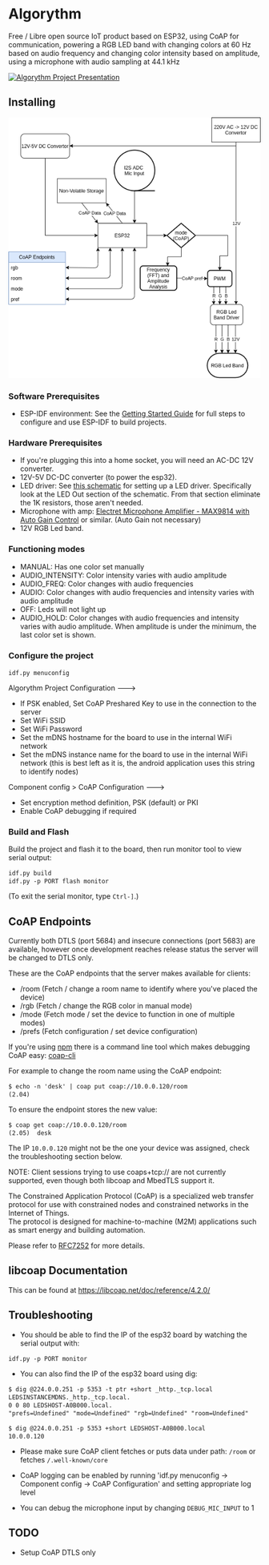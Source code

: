 
# Algorythm

Free / Libre open source IoT product based on ESP32, using CoAP for communication, powering a RGB LED band with changing colors at 60 Hz based on audio frequency and changing color intensity based on amplitude, using a microphone with audio sampling at 44.1 kHz

[![Algorythm Project Presentation](https://img.youtube.com/vi/iIuo6Bbvzmk/0.jpg)](https://www.youtube.com/watch?v=iIuo6Bbvzmk)

## Installing
![System Diagram](system_diagram.png "Algorythm System Diagram")
### Software Prerequisites

* ESP-IDF environment: See the [Getting Started Guide](https://docs.espressif.com/projects/esp-idf/en/latest/esp32/get-started/) for full steps to configure and use ESP-IDF to build projects.

### Hardware Prerequisites
* If you're plugging this into a home socket, you will need an AC-DC 12V converter.
* 12V-5V DC-DC converter (to power the esp32).
* LED driver: See [this schematic](https://github.com/idumzaes/ESP-M3-3ch-LED-Controller-Schematics/blob/master/Schematic_ESP%203-ch%20LED%20Driver.pdf) for setting up a LED driver. Specifically look at the LED Out section of the schematic. From that section eliminate the 1K resistors, those aren't needed.
* Microphone with amp: [Electret Microphone Amplifier - MAX9814 with Auto Gain Control](https://www.adafruit.com/product/1713) or similar. (Auto Gain not necessary)
* 12V RGB Led band.

### Functioning modes

  * MANUAL: Has one color set manually
  * AUDIO_INTENSITY: Color intensity varies with audio amplitude
  * AUDIO_FREQ: Color changes with audio frequencies
  * AUDIO: Color changes with audio frequencies and intensity varies with audio amplitude
  * OFF: Leds will not light up
  * AUDIO_HOLD: Color changes with audio frequencies and intensity varies with audio amplitude.  When amplitude is under the minimum, the last color set is shown.

### Configure the project

```
idf.py menuconfig
```

Algorythm Project Configuration  --->
 * If PSK enabled, Set CoAP Preshared Key to use in the connection to the server
 * Set WiFi SSID
 * Set WiFi Password
 * Set the mDNS hostname for the board to use in the internal WiFi network
 * Set the mDNS instance name for the board to use in the internal WiFi network (this is best left as it is, the android application uses this string to identify nodes)

Component config > CoAP Configuration  --->
  
  * Set encryption method definition, PSK (default) or PKI
  * Enable CoAP debugging if required

### Build and Flash

Build the project and flash it to the board, then run monitor tool to view serial output:

```
idf.py build
idf.py -p PORT flash monitor
```

(To exit the serial monitor, type ``Ctrl-]``.)

## CoAP Endpoints

Currently both DTLS (port 5684) and insecure connections (port 5683) are available,
however once development reaches release status the server will be changed
to DTLS only.

These are the CoAP endpoints that the server makes available for clients:
 * /room (Fetch / change a room name to identify where you've placed the device)
 * /rgb (Fetch / change the RGB color in manual mode)
 * /mode (Fetch mode / set the device to function in one of multiple modes)
 * /prefs (Fetch configuration / set device configuration)

 If you're using [npm](https://docs.npmjs.com/cli/v7/configuring-npm/install) there is a 
command line tool which makes debugging CoAP easy: [coap-cli](https://www.npmjs.com/package/coap-cli)

For example to change the room name using the CoAP endpoint:
```
$ echo -n 'desk' | coap put coap://10.0.0.120/room
(2.04)
```
To ensure the endpoint stores the new value:
```
$ coap get coap://10.0.0.120/room
(2.05)  desk
```
The IP ``10.0.0.120`` might not be the one your device was assigned, check the troubleshooting section below.


NOTE: Client sessions trying to use coaps+tcp:// are not currently supported, even though both
libcoap and MbedTLS support it.

The Constrained Application Protocol (CoAP) is a specialized web transfer protocol for use with
constrained nodes and constrained networks in the Internet of Things.   
The protocol is designed for machine-to-machine (M2M) applications such as smart energy and
building automation.

Please refer to [RFC7252](https://www.rfc-editor.org/rfc/pdfrfc/rfc7252.txt.pdf) for more details.

## libcoap Documentation
This can be found at https://libcoap.net/doc/reference/4.2.0/

## Troubleshooting
* You should be able to find the IP of the esp32 board by watching the serial output with:
```
idf.py -p PORT monitor
```
* You can also find the IP of the esp32 board using dig:
```
$ dig @224.0.0.251 -p 5353 -t ptr +short _http._tcp.local
LEDSINSTANCEMDNS._http._tcp.local.
0 0 80 LEDSHOST-A0B000.local.
"prefs=Undefined" "mode=Undefined" "rgb=Undefined" "room=Undefined"
```

```
$ dig @224.0.0.251 -p 5353 +short LEDSHOST-A0B000.local
10.0.0.120
```


* Please make sure CoAP client fetches or puts data under path: `/room` or
fetches `/.well-known/core`

* CoAP logging can be enabled by running 'idf.py menuconfig -> Component config -> CoAP Configuration' and setting appropriate log level

* You can debug the microphone input by changing ``DEBUG_MIC_INPUT`` to 1

## TODO
* Setup CoAP DTLS only